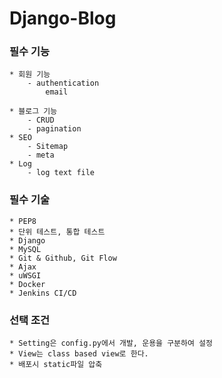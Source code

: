 # Django-Blog

### 필수 기능

    * 회원 기능
        - authentication
            email

    * 블로그 기능
        - CRUD
        - pagination
    * SEO
        - Sitemap
        - meta
    * Log
        - log text file

### 필수 기술

    * PEP8
    * 단위 테스트, 통합 테스트
    * Django
    * MySQL
    * Git & Github, Git Flow
    * Ajax
    * uWSGI
    * Docker
    * Jenkins CI/CD

### 선택 조건

    * Setting은 config.py에서 개발, 운용을 구분하여 설정
    * View는 class based view로 한다.
    * 배포시 static파일 압축
